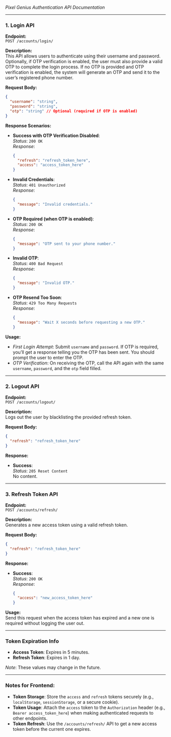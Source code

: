 *Pixel Genius Authentication API Documentation*

---

### 1. **Login API**

**Endpoint:**  
`POST /accounts/login/`

**Description:**  
This API allows users to authenticate using their username and password. Optionally, if OTP verification is enabled, the user must also provide a valid OTP to complete the login process. If no OTP is provided and OTP verification is enabled, the system will generate an OTP and send it to the user’s registered phone number.

**Request Body:**
```json
{
  "username": "string",
  "password": "string",
  "otp": "string" // Optional (required if OTP is enabled)
}
```

**Response Scenarios:**

- **Success with OTP Verification Disabled**:  
  *Status*: `200 OK`  
  *Response*:
  ```json
  {
    "refresh": "refresh_token_here",
    "access": "access_token_here"
  }
  ```

- **Invalid Credentials**:  
  *Status*: `401 Unauthorized`  
  *Response*:
  ```json
  {
    "message": "Invalid credentials."
  }
  ```

- **OTP Required (when OTP is enabled)**:  
  *Status*: `200 OK`  
  *Response*:
  ```json
  {
    "message": "OTP sent to your phone number."
  }
  ```

- **Invalid OTP**:  
  *Status*: `400 Bad Request`  
  *Response*:
  ```json
  {
    "message": "Invalid OTP."
  }
  ```

- **OTP Resend Too Soon**:  
  *Status*: `429 Too Many Requests`  
  *Response*:
  ```json
  {
    "message": "Wait X seconds before requesting a new OTP."
  }
  ```

**Usage:**

- *First Login Attempt*: Submit `username` and `password`. If OTP is required, you’ll get a response telling you the OTP has been sent. You should prompt the user to enter the OTP.
- *OTP Verification*: On receiving the OTP, call the API again with the same `username`, `password`, and the `otp` field filled.

---

### 2. **Logout API**

**Endpoint:**  
`POST /accounts/logout/`

**Description:**  
Logs out the user by blacklisting the provided refresh token.

**Request Body:**
```json
{
  "refresh": "refresh_token_here"
}
```

**Response:**

- **Success**:  
  *Status*: `205 Reset Content`  
  No content.

---

### 3. **Refresh Token API**

**Endpoint:**  
`POST /accounts/refresh/`

**Description:**  
Generates a new access token using a valid refresh token.

**Request Body:**
```json
{
  "refresh": "refresh_token_here"
}
```

**Response:**

- **Success**:  
  *Status*: `200 OK`  
  *Response*:
  ```json
  {
    "access": "new_access_token_here"
  }
  ```

**Usage:**  
Send this request when the access token has expired and a new one is required without logging the user out.

---

### **Token Expiration Info**

- **Access Token**: Expires in 5 minutes.
- **Refresh Token**: Expires in 1 day.

*Note*: These values may change in the future.

---

### **Notes for Frontend:**

- **Token Storage**: Store the `access` and `refresh` tokens securely (e.g., `localStorage`, `sessionStorage`, or a secure cookie).
- **Token Usage**: Attach the `access` token to the `Authorization` header (e.g., `Bearer access_token_here`) when making authenticated requests to other endpoints.
- **Token Refresh**: Use the `/accounts/refresh/` API to get a new access token before the current one expires.

